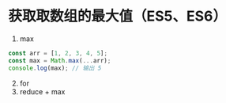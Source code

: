 
# 获取取数组的最大值（ES5、ES6）

1. max

```js
const arr = [1, 2, 3, 4, 5];
const max = Math.max(...arr);
console.log(max); // 输出 5
```

2. for
3. reduce + max